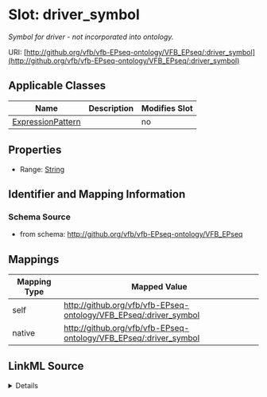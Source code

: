 

# Slot: driver_symbol


_Symbol for driver - not incorporated into ontology._



URI: [http://github.org/vfb/vfb-EPseq-ontology/VFB_EPseq/:driver_symbol](http://github.org/vfb/vfb-EPseq-ontology/VFB_EPseq/:driver_symbol)



<!-- no inheritance hierarchy -->





## Applicable Classes

| Name | Description | Modifies Slot |
| --- | --- | --- |
| [ExpressionPattern](ExpressionPattern.md) |  |  no  |







## Properties

* Range: [String](String.md)





## Identifier and Mapping Information







### Schema Source


* from schema: http://github.org/vfb/vfb-EPseq-ontology/VFB_EPseq




## Mappings

| Mapping Type | Mapped Value |
| ---  | ---  |
| self | http://github.org/vfb/vfb-EPseq-ontology/VFB_EPseq/:driver_symbol |
| native | http://github.org/vfb/vfb-EPseq-ontology/VFB_EPseq/:driver_symbol |




## LinkML Source

<details>
```yaml
name: driver_symbol
description: Symbol for driver - not incorporated into ontology.
from_schema: http://github.org/vfb/vfb-EPseq-ontology/VFB_EPseq
rank: 1000
alias: driver_symbol
owner: ExpressionPattern
domain_of:
- ExpressionPattern
range: string

```
</details>